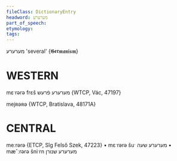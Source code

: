 ```yaml
---
fileClass: DictionaryEntry
headword: מערערע
part_of_speech: 
etymology: 
tags: 
---
```

מערערע
'several'
{𝕲𝖊𝖗𝖒𝖆𝖓𝖎𝖘𝖒}

WESTERN
========

mɛˑrərə frɛš מערערע פֿרעש {WTCP, Vác, 47197}

mejʀəʀə {WTCP, Bratislava, 48171A} 

CENTRAL
========

meːrərə {ETCP, Sîg Felső Szek, 47223}
	•	mɛˑrərə šuˑ מערערע שעה
	•	mæˆːrərə šniˑrn מערערע שנורן
